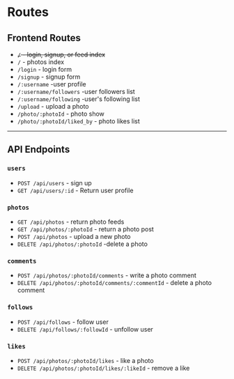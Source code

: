 # Routes

## Frontend Routes

* ~~`/` - login, signup, or feed index~~
* `/` - photos index
* `/login` - login form
* `/signup` - signup form
* `/:username` -user profile
* `/:username/followers` -user followers list
* `/:username/following` -user's following list
* `/upload` - upload a photo
* `/photo/:photoId` - photo show
* `/photo/:photoId/liked_by` - photo likes list

---

## API Endpoints
### `users`
* `POST /api/users` - sign up
* `GET /api/users/:id` - Return user profile

### `photos`
* `GET /api/photos` - return photo feeds
* `GET /api/photos/:photoId` - return a photo post
* `POST /api/photos` - upload a new photo
* `DELETE /api/photos/:photoId` -delete a photo

### `comments`
* `POST /api/photos/:photoId/comments` - write a photo comment
* `DELETE /api/photos/:photoId/comments/:commentId` - delete a photo comment

### `follows`
* `POST /api/follows` - follow user
* `DELETE /api/follows/:followId` - unfollow user

### `likes`
* `POST /api/photos/:photoId/likes` - like a photo
* `DELETE /api/photos/:photoId/likes/:likeId` - remove a like
